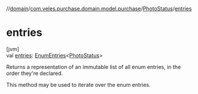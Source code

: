 //[domain](../../../index.md)/[com.veles.purchase.domain.model.purchase](../index.md)/[PhotoStatus](index.md)/[entries](entries.md)

# entries

[jvm]\
val [entries](entries.md): [EnumEntries](https://kotlinlang.org/api/latest/jvm/stdlib/kotlin.enums/-enum-entries/index.html)&lt;[PhotoStatus](index.md)&gt;

Returns a representation of an immutable list of all enum entries, in the order they're declared.

This method may be used to iterate over the enum entries.
